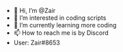 - 👋 Hi, I’m @Zair
- 👀 I’m interested in coding scripts 
- 🌱 I’m currently learning more coding
- 📫 How to reach me is by Discord
- User: Zair#8653

